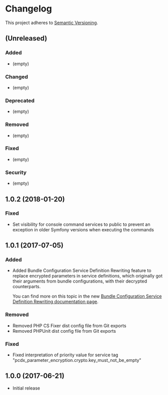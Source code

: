 # Changelog

This project adheres to [Semantic Versioning](http://semver.org/).

## (Unreleased)

### Added

*   (empty)

### Changed

*   (empty)

### Deprecated

*   (empty)

### Removed

*   (empty)

### Fixed

*   (empty)

### Security

*   (empty)

## 1.0.2 (2018-01-20)

### Fixed

*   Set visibility for console command services to public to prevent an exception in older Symfony versions when
    executing the commands

## 1.0.1 (2017-07-05)

### Added

*   Added Bundle Configuration Service Definition Rewriting feature to replace encrypted parameters in service
    definitions, which originally got their arguments from bundle configurations, with their decrypted counterparts.

    You can find more on this topic in the new
    [Bundle Configuration Service Definition Rewriting documentation page](Resources/doc/bundle-configuration-service-definition-rewriting.rst).

### Removed

*   Removed PHP CS Fixer dist config file from Git exports
*   Removed PHPUnit dist config file from Git exports

### Fixed

*   Fixed interpretation of priority value for service tag "pcdx_parameter_encryption.crypto.key_must_not_be_empty"

## 1.0.0 (2017-06-21)

*   Initial release
